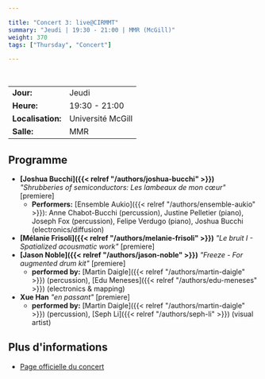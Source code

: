 ```yaml
---

title: "Concert 3: live@CIRMMT"
summary: "Jeudi | 19:30 - 21:00 | MMR (McGill)"
weight: 370
tags: ["Thursday", "Concert"]

---
```


<br>

| | |
| - | - |
| **Jour:** | Jeudi |
| **Heure:** | 19:30 - 21:00 |
| **Localisation:** | Université McGill |
| **Salle:** | MMR |

## Programme

- **[Joshua Bucchi]({{< relref "/authors/joshua-bucchi" >}})** *"Shrubberies  of  semiconductors:  Les  lambeaux  de  mon  cœur"* [premiere]
  - **Performers:** [Ensemble Aukio]({{< relref "/authors/ensemble-aukio" >}}): Anne Chabot-Bucchi (percussion), Justine Pelletier (piano), Joseph Fox (percussion), Felipe Verdugo (piano), Joshua Bucchi (electronics/diffusion)
- **[Mélanie Frisoli]({{< relref "/authors/melanie-frisoli" >}})** *"Le bruit I - Spatialized acousmatic work"* [premiere]
- **[Jason Noble]({{< relref "/authors/jason-noble" >}})** *"Freeze - For augmented drum kit"* [premiere]
  - **performed by:** [Martin Daigle]({{< relref "/authors/martin-daigle" >}}) (percussion), [Edu Meneses]({{< relref "/authors/edu-meneses" >}}) (electronics & mapping)
- **Xue Han** *"en passant"* [premiere]
  - **performed by:** [Martin Daigle]({{< relref "/authors/martin-daigle" >}}) (percussion), [Seph Li]({{< relref "/authors/seph-li" >}}) (visual artist)

## Plus d'informations

- [Page officielle du concert](https://www.cirmmt.org/en/events/live-cirmmt/student-commissions)